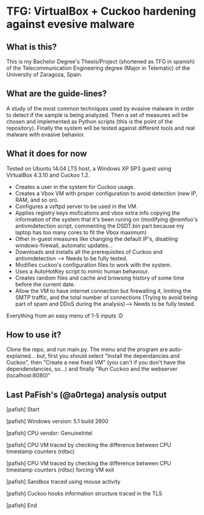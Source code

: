 # TFG: VirtualBox + Cuckoo hardening against evesive malware
## What is this?
This is my Bachelor Degree's Thesis/Project (shortened as TFG in spanish) of the Telecommunication Engineering degree (Major in Telematic) of the University of Zaragoza, Spain.

## What are the guide-lines?
A study of the most common techniques used by evasive malware in order to detect if the sample is being analyzed. Then a set of measures will be chosen and implemented as Python scripts (this is the point of the repository). Finally the system will be tested against different tools and real malware with evasive behavior.

## What it does for now
Tested on Ubuntu 14.04 LTS host, a Windows XP SP3 guest using VirtualBox 4.3.10 and Cuckoo 1.2.
- Creates a user in the system for Cuckoo usage.
- Creates a Vbox VM with proper configuration to avoid detection (new IP, RAM, and so on).
- Configures a vsftpd server to be used in the VM.
- Applies registry keys mofications and vbox extra info copying the information of the system that it's been runing on (modifying @nsmfoo's antivmdetection script, commenting the DSDT.bin part because my laptop has too many cores to fit the Vbox maximum)
- Other in-guest measures like changing the default IP's, disabling windows-firewall, automatic updates...
- Downloads and installs all the prerequisites of Cuckoo and antivmdetection --> Needs to be fully tested.
- Modifies cuckoo's configuration files to work with the system.
- Uses a AutoHotKey script to mimic human behaviour.
- Creates random files and cache and browsing history of some time before the current date. 
- Allow the VM to have internet connection but firewalling it, limiting the SMTP traffic, and the total number of connections (Trying to avoid being part of spam and DDoS during the analysis)--> Needs to be fully tested.

Everything from an easy menu of 1-5 inputs :D
## How to use it?
Clone the repo, and run main.py. 
The menu and the program are auto-explained... but, first you should select "Install the dependancies and Cuckoo", then "Create a new fixed VM" (you can't if you don't have the dependendancies, so...) and finally "Run Cuckoo and the webserver (localhost:8080)"

## Last PaFish's (@a0rtega) analysis output
[pafish] Start

[pafish] Windows version: 5.1 build 2600

[pafish] CPU vendor: GenuineIntel

[pafish] CPU VM traced by checking the difference between CPU timestamp counters (rdtsc)

[pafish] CPU VM traced by checking the difference between CPU timestamp counters (rdtsc) forcing VM exit

[pafish] Sandbox traced using mouse activity

[pafish] Cuckoo hooks information structure traced in the TLS

[pafish] End
